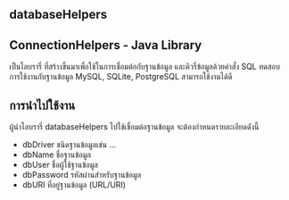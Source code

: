 ## databaseHelpers
## ConnectionHelpers - Java Library
เป็นไลบรารี่ ที่สร้างขึ้นมาเพื่อใช้ในการเชื่อมต่อกับฐานข้อมูล และคิวรี่ข้อมูลด้วยคำสั่ง SQL
ทดสอบการใช้งานกับฐานข้อมูล MySQL, SQLite, PostgreSQL สามารถใช้งานได้ดี

## การนำไปใช้งาน
ผู้นำไลบรารี่ databaseHelpers ไปใช้เชื่อมต่อฐานข้อมูล จะต้องกำหนดรายละเอียดดังนี้
- dbDriver ชนิดฐานข้อมูลเช่น ...
- dbName ชื่อฐานข้อมูล
- dbUser ชื่อผู้ใช้ฐานข้อมูล
- dbPassword รหัสผ่านสำหรับฐานข้อมูล
- dbURI ที่อยู่ฐานข้อมูล (URL/URI)
